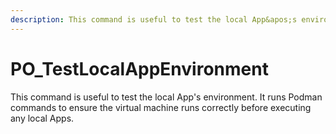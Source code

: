 ```yaml
---
description: This command is useful to test the local App&apos;s environment. It runs Podman commands to ensure the virtual machine runs correctly before executing any local Apps.
---
```


# PO_TestLocalAppEnvironment

This command is useful to test the local App&apos;s environment. It runs Podman commands to ensure the virtual machine runs correctly before executing any local Apps.

